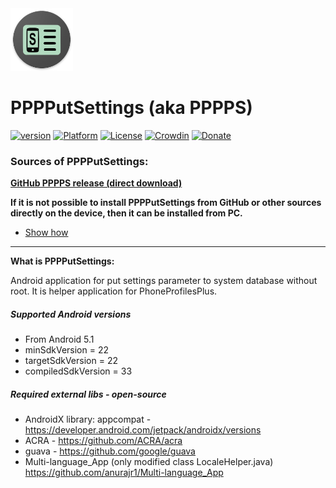 <img src="art/ic_launcher-web.png" width="100" height="100">  

PPPPutSettings (aka PPPPS)
====================================

[![version](https://img.shields.io/badge/version-1.0.4-blue)](https://github.com/henrichg/PPPPutSettings/releases/tag/1.0.4)
[![Platform](https://img.shields.io/badge/platform-android-green.svg)](http://developer.android.com/index.html)
[![License](https://img.shields.io/hexpm/l/plug.svg)](https://github.com/henrichg/PPPPutSettings/blob/master/LICENSE)
[![Crowdin](https://badges.crowdin.net/phoneprofilesplus/localized.svg)](https://crowdin.com/project/phoneprofilesplus)
[![Donate](https://img.shields.io/badge/Donate-PayPal-green.svg)](https://www.paypal.com/cgi-bin/webscr?cmd=_donations&business=AF5QK49DMAL2U&currency_code=EUR)

### Sources of PPPPutSettings:

__[GitHub PPPPS release (direct download)](https://github.com/henrichg/PPPPutSettings/releases/latest/download/PPPPutSettings.apk)__

__If it is not possible to install PPPPutSettings from GitHub or other sources directly on the device, then it can be installed from PC.__
- [Show how](docs/install_apk_from_pc.md)

---
__What is PPPPutSettings:__

Android application for put settings parameter to system database without root. It is helper application for PhoneProfilesPlus.

##### Supported Android versions

- From Android 5.1
- minSdkVersion = 22
- targetSdkVersion = 22
- compiledSdkVersion = 33

##### Required external libs - open-source

- AndroidX library: appcompat - https://developer.android.com/jetpack/androidx/versions
- ACRA - https://github.com/ACRA/acra
- guava - https://github.com/google/guava
- Multi-language_App (only modified class LocaleHelper.java) https://github.com/anurajr1/Multi-language_App
